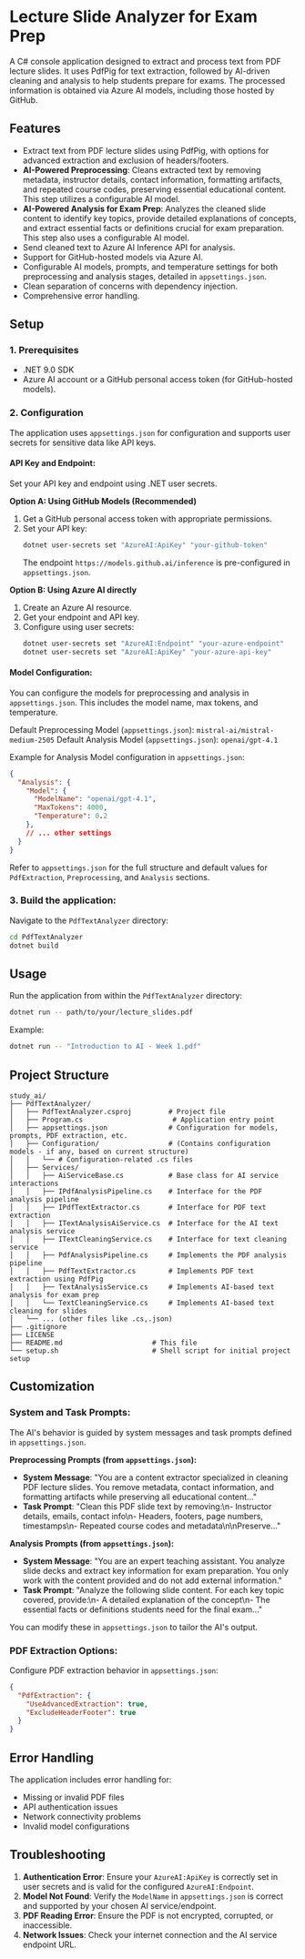 # Lecture Slide Analyzer for Exam Prep

A C# console application designed to extract and process text from PDF lecture slides. It uses PdfPig for text extraction, followed by AI-driven cleaning and analysis to help students prepare for exams. The processed information is obtained via Azure AI models, including those hosted by GitHub.

## Features

- Extract text from PDF lecture slides using PdfPig, with options for advanced extraction and exclusion of headers/footers.
- **AI-Powered Preprocessing**: Cleans extracted text by removing metadata, instructor details, contact information, formatting artifacts, and repeated course codes, preserving essential educational content. This step utilizes a configurable AI model.
- **AI-Powered Analysis for Exam Prep**: Analyzes the cleaned slide content to identify key topics, provide detailed explanations of concepts, and extract essential facts or definitions crucial for exam preparation. This step also uses a configurable AI model.
- Send cleaned text to Azure AI Inference API for analysis.
- Support for GitHub-hosted models via Azure AI.
- Configurable AI models, prompts, and temperature settings for both preprocessing and analysis stages, detailed in `appsettings.json`.
- Clean separation of concerns with dependency injection.
- Comprehensive error handling.

## Setup

### 1. Prerequisites

- .NET 9.0 SDK
- Azure AI account or a GitHub personal access token (for GitHub-hosted models).

### 2. Configuration

The application uses `appsettings.json` for configuration and supports user secrets for sensitive data like API keys.

#### API Key and Endpoint:

Set your API key and endpoint using .NET user secrets.

**Option A: Using GitHub Models (Recommended)**

1.  Get a GitHub personal access token with appropriate permissions.
2.  Set your API key:
    ```bash
    dotnet user-secrets set "AzureAI:ApiKey" "your-github-token"
    ```
    The endpoint `https://models.github.ai/inference` is pre-configured in `appsettings.json`.

**Option B: Using Azure AI directly**

1.  Create an Azure AI resource.
2.  Get your endpoint and API key.
3.  Configure using user secrets:
    ```bash
    dotnet user-secrets set "AzureAI:Endpoint" "your-azure-endpoint"
    dotnet user-secrets set "AzureAI:ApiKey" "your-azure-api-key"
    ```

#### Model Configuration:

You can configure the models for preprocessing and analysis in `appsettings.json`. This includes the model name, max tokens, and temperature.

Default Preprocessing Model (`appsettings.json`): `mistral-ai/mistral-medium-2505`
Default Analysis Model (`appsettings.json`): `openai/gpt-4.1`

Example for Analysis Model configuration in `appsettings.json`:

```json
{
  "Analysis": {
    "Model": {
      "ModelName": "openai/gpt-4.1",
      "MaxTokens": 4000,
      "Temperature": 0.2
    },
    // ... other settings
  }
}
```

Refer to `appsettings.json` for the full structure and default values for `PdfExtraction`, `Preprocessing`, and `Analysis` sections.

### 3. Build the application:

Navigate to the `PdfTextAnalyzer` directory:
```bash
cd PdfTextAnalyzer
dotnet build
```

## Usage

Run the application from within the `PdfTextAnalyzer` directory:

```bash
dotnet run -- path/to/your/lecture_slides.pdf
```

Example:

```bash
dotnet run -- "Introduction to AI - Week 1.pdf"
```

## Project Structure

```
study_ai/
├── PdfTextAnalyzer/
│   ├── PdfTextAnalyzer.csproj         # Project file
│   ├── Program.cs                      # Application entry point
│   ├── appsettings.json               # Configuration for models, prompts, PDF extraction, etc.
│   ├── Configuration/                 # (Contains configuration models - if any, based on current structure)
│   │   └── # Configuration-related .cs files
│   ├── Services/
│   │   ├── AiServiceBase.cs           # Base class for AI service interactions
│   │   ├── IPdfAnalysisPipeline.cs    # Interface for the PDF analysis pipeline
│   │   ├── IPdfTextExtractor.cs       # Interface for PDF text extraction
│   │   ├── ITextAnalysisAiService.cs  # Interface for the AI text analysis service
│   │   ├── ITextCleaningService.cs    # Interface for text cleaning service
│   │   ├── PdfAnalysisPipeline.cs     # Implements the PDF analysis pipeline
│   │   ├── PdfTextExtractor.cs        # Implements PDF text extraction using PdfPig
│   │   ├── TextAnalysisService.cs     # Implements AI-based text analysis for exam prep
│   │   └── TextCleaningService.cs     # Implements AI-based text cleaning for slides
│   └── ... (other files like .cs,.json)
├── .gitignore
├── LICENSE
├── README.md                      # This file
└── setup.sh                       # Shell script for initial project setup
```

## Customization

### System and Task Prompts:

The AI's behavior is guided by system messages and task prompts defined in `appsettings.json`.

**Preprocessing Prompts (from `appsettings.json`):**
-   **System Message**: "You are a content extractor specialized in cleaning PDF lecture slides. You remove metadata, contact information, and formatting artifacts while preserving all educational content..."
-   **Task Prompt**: "Clean this PDF slide text by removing:\n- Instructor details, emails, contact info\n- Headers, footers, page numbers, timestamps\n- Repeated course codes and metadata\n\nPreserve..."

**Analysis Prompts (from `appsettings.json`):**
-   **System Message**: "You are an expert teaching assistant. You analyze slide decks and extract key information for exam preparation. You only work with the content provided and do not add external information."
-   **Task Prompt**: "Analyze the following slide content. For each key topic covered, provide:\n- A detailed explanation of the concept\n- The essential facts or definitions students need for the final exam..."

You can modify these in `appsettings.json` to tailor the AI's output.

### PDF Extraction Options:

Configure PDF extraction behavior in `appsettings.json`:
```json
{
  "PdfExtraction": {
    "UseAdvancedExtraction": true,
    "ExcludeHeaderFooter": true
  }
}
```

## Error Handling

The application includes error handling for:
- Missing or invalid PDF files
- API authentication issues
- Network connectivity problems
- Invalid model configurations

## Troubleshooting

1.  **Authentication Error**: Ensure your `AzureAI:ApiKey` is correctly set in user secrets and is valid for the configured `AzureAI:Endpoint`.
2.  **Model Not Found**: Verify the `ModelName` in `appsettings.json` is correct and supported by your chosen AI service/endpoint.
3.  **PDF Reading Error**: Ensure the PDF is not encrypted, corrupted, or inaccessible.
4.  **Network Issues**: Check your internet connection and the AI service endpoint URL.
